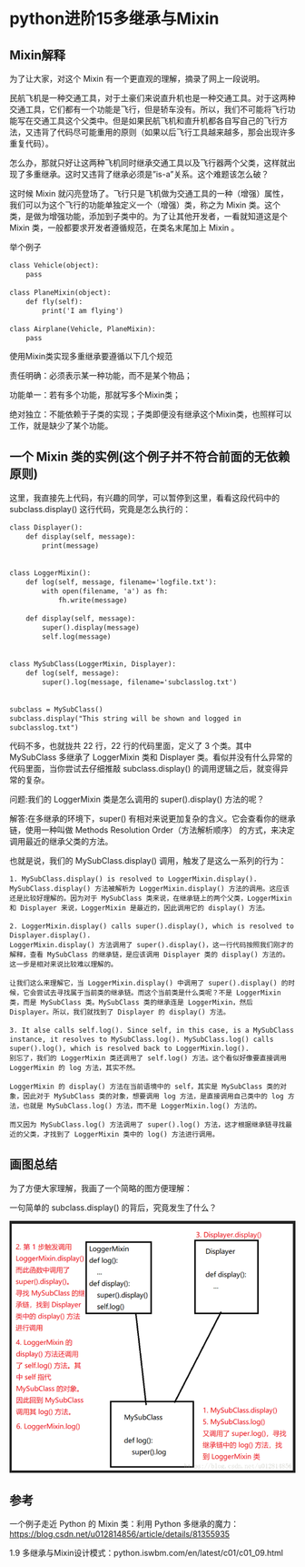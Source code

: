 # python进阶15多继承与Mixin
## Mixin解释
为了让大家，对这个 Mixin 有一个更直观的理解，摘录了网上一段说明。

民航飞机是一种交通工具，对于土豪们来说直升机也是一种交通工具。对于这两种交通工具，它们都有一个功能是飞行，但是轿车没有。所以，我们不可能将飞行功能写在交通工具这个父类中。但是如果民航飞机和直升机都各自写自己的飞行方法，又违背了代码尽可能重用的原则（如果以后飞行工具越来越多，那会出现许多重复代码）。

怎么办，那就只好让这两种飞机同时继承交通工具以及飞行器两个父类，这样就出现了多重继承。这时又违背了继承必须是”is-a”关系。这个难题该怎么破？

这时候 Mixin 就闪亮登场了。飞行只是飞机做为交通工具的一种（增强）属性，我们可以为这个飞行的功能单独定义一个（增强）类，称之为 Mixin 类。这个类，是做为增强功能，添加到子类中的。为了让其他开发者，一看就知道这是个 Mixin 类，一般都要求开发者遵循规范，在类名末尾加上 Mixin 。


举个例子

```
class Vehicle(object):
    pass

class PlaneMixin(object):
    def fly(self):
        print('I am flying')

class Airplane(Vehicle, PlaneMixin):
    pass
```
使用Mixin类实现多重继承要遵循以下几个规范

责任明确：必须表示某一种功能，而不是某个物品；

功能单一：若有多个功能，那就写多个Mixin类；

绝对独立：不能依赖于子类的实现；子类即便没有继承这个Mixin类，也照样可以工作，就是缺少了某个功能。


## 一个 Mixin 类的实例(这个例子并不符合前面的无依赖原则)
这里，我直接先上代码，有兴趣的同学，可以暂停到这里，看看这段代码中的 subclass.display() 这行代码，究竟是怎么执行的：
```
class Displayer():
    def display(self, message):
        print(message)


class LoggerMixin():
    def log(self, message, filename='logfile.txt'):
        with open(filename, 'a') as fh:
            fh.write(message)

    def display(self, message):
        super().display(message)
        self.log(message)


class MySubClass(LoggerMixin, Displayer):
    def log(self, message):
        super().log(message, filename='subclasslog.txt')


subclass = MySubClass()
subclass.display("This string will be shown and logged in subclasslog.txt")
```
代码不多，也就拢共 22 行，22 行的代码里面，定义了 3 个类。其中 MySubClass 多继承了 LoggerMixin 类和 Displayer 类。看似并没有什么异常的代码里面，当你尝试去仔细推敲 subclass.display() 的调用逻辑之后，就变得异常的复杂。

问题:我们的 LoggerMixin 类是怎么调用的 super().display() 方法的呢？

解答:在多继承的环境下，super() 有相对来说更加复杂的含义。它会查看你的继承链，使用一种叫做 Methods Resolution Order（方法解析顺序） 的方式，来决定调用最近的继承父类的方法。

也就是说，我们的 MySubClass.display() 调用，触发了是这么一系列的行为：

```
1. MySubClass.display() is resolved to LoggerMixin.display().
MySubClass.display() 方法被解析为 LoggerMixin.display() 方法的调用。这应该还是比较好理解的。因为对于 MySubClass 类来说，在继承链上的两个父类，LoggerMixin 和 Displayer 来说，LoggerMixin 是最近的，因此调用它的 display() 方法。

2. LoggerMixin.display() calls super().display(), which is resolved to Displayer.display().
LoggerMixin.display() 方法调用了 super().display()，这一行代码按照我们刚才的解释，查看 MySubClass 的继承链，是应该调用 Displayer 类的 display() 方法的。这一步是相对来说比较难以理解的。

让我们这么来理解它，当 LoggerMixin.display() 中调用了 super().display() 的时候，它会尝试去寻找属于当前类的继承链。而这个当前类是什么类呢？不是 LoggerMixin 类，而是 MySubClass 类。MySubClass 类的继承连是 LoggerMixin，然后 Displayer。所以，我们就找到了 Displayer 的 display() 方法。

3. It alse calls self.log(). Since self, in this case, is a MySubClass instance, it resolves to MySubClass.log(). MySubClass.log() calls super().log(), which is resolved back to LoggerMixin.log().
别忘了，我们的 LoggerMixin 类还调用了 self.log() 方法。这个看似好像要直接调用 LoggerMixin 的 log 方法，其实不然。

LoggerMixin 的 display() 方法在当前语境中的 self，其实是 MySubClass 类的对象，因此对于 MySubClass 类的对象，想要调用 log 方法，是直接调用自己类中的 log 方法，也就是 MySubClass.log() 方法，而不是 LoggerMixin.log() 方法的。

而又因为 MySubClass.log() 方法调用了 super().log() 方法，这才根据继承链寻找最近的父类，才找到了 LoggerMixin 类中的 log() 方法进行调用。
```
## 画图总结

为了方便大家理解，我画了一个简略的图方便理解：

一句简单的 subclass.display() 的背后，究竟发生了什么？

![](_v_images/20200603233938336_1079964900.png)



## 参考
一个例子走近 Python 的 Mixin 类：利用 Python 多继承的魔力：https://blog.csdn.net/u012814856/article/details/81355935

1.9 多继承与Mixin设计模式：python.iswbm.com/en/latest/c01/c01_09.html


